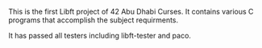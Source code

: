This is the first Libft project of 42 Abu Dhabi Curses. It contains various C programs that accomplish the subject requirments.

It has passed all testers including libft-tester and paco.